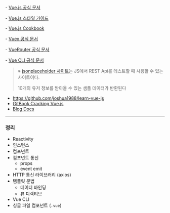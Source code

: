 \- [Vue.js 공식 문서](https://vuejs.org/v2/guide/)

\- [Vue.js 스타일 가이드](https://vuejs.org/v2/style-guide/)

\- [Vue.js Cookbook](https://vuejs.org/v2/cookbook/)

\- [Vuex 공식 문서](https://vuex.vuejs.org/)

\- [VueRouter 공식 문서](https://router.vuejs.org/)

\- [Vue CLI 공식 문서](https://cli.vuejs.org/)



> ※ [jsonplaceholder 사이트](https://jsonplaceholder.typicode.com/)는 JS에서 REST Api를 테스트할 때 사용할 수 있는 사이트이다.
>
> 10개의 유저 정보를 받아올 수 있는 샘플 데이터가 반환된다



* https://github.com/joshua1988/learn-vue-js
* [GitBook Cracking Vue.js](https://joshua1988.github.io/vue-camp/textbook.html)
* [Blog Docs](https://joshua1988.github.io/vuejs/)



---

### 정리

- Reactivity
- 인스턴스
- 컴포넌트
- 컴포넌트 통신
  - props
  - event emit
- HTTP 통신 라이브러리 (axios)
- 템플릿 문법
  - 데이터 바인딩
  - 뷰 디렉티브
- Vue CLI
- 싱글 파일 컴포넌트 (`.vue`)